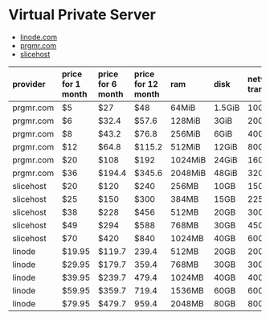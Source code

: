 # Virtual Private Server #

- [linode.com](http://www.linode.com/)
- [prgmr.com](http://prgmr.com/)
- [slicehost](http://www.slicehost.com/)

| provider | price for 1 month | price for 6 month | price for 12 month | ram | disk | network transfer |
| :---- 	| :---- 	| :---- 	| :---- 	| :---- 	| :---- 	| :---- 	|
| prgmr.com | $5		| $27		| $48 		| 64MiB		| 1.5GiB	| 10GiB		|
| prgmr.com | $6		| $32.4		| $57.6		| 128MiB	| 3GiB		| 20GiB		|
| prgmr.com | $8		| $43.2		| $76.8		| 256MiB	| 6GiB		| 40GiB		|
| prgmr.com | $12		| $64.8		| $115.2	| 512MiB	| 12GiB		| 80GiB		|
| prgmr.com | $20		| $108		| $192		| 1024MiB	| 24GiB		| 160GiB	|
| prgmr.com | $36		| $194.4	| $345.6	| 2048MiB	| 48GiB		| 320GiB	|
| slicehost | $20		| $120		| $240		| 256MB		| 10GB		| 150GB		|
| slicehost | $25		| $150		| $300		| 384MB		| 15GB		| 225GB		|
| slicehost | $38		| $228		| $456		| 512MB		| 20GB		| 300GB		|	
| slicehost | $49		| $294		| $588		| 768MB		| 30GB		| 450GB		|
| slicehost | $70		| $420		| $840		| 1024MB	| 40GB		| 600GB		|
| linode 	| $19.95	| $119.7	| 239.4		| 512MB		| 20GB		| 200GB		|
| linode 	| $29.95	| $179.7	| 359.4		| 768MB		| 30GB		| 300GB		|
| linode 	| $39.95	| $239.7	| 479.4		| 1024MB	| 40GB		| 400GB		|
| linode 	| $59.95	| $359.7	| 719.4		| 1536MB	| 60GB		| 600GB		|
| linode 	| $79.95	| $479.7	| 959.4		| 2048MB	| 80GB		| 800GB		|